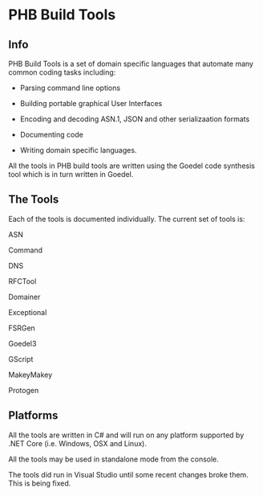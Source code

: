 # PHB Build Tools

## Info

PHB Build Tools is a set of domain specific languages that automate many common 
coding tasks including:

* Parsing command line options

* Building portable graphical User Interfaces

* Encoding and decoding ASN.1, JSON and other serializaation formats

* Documenting code

* Writing domain specific languages.

All the tools in PHB build tools are written using the Goedel code synthesis tool
which is in turn written in Goedel.

## The Tools

Each of the tools is documented individually. The current set of tools is:

ASN

Command

DNS

RFCTool

Domainer

Exceptional

FSRGen

Goedel3

GScript

MakeyMakey

Protogen


## Platforms

All the tools are written in C# and will run on any platform supported by 
.NET Core (i.e. Windows, OSX and Linux).

All the tools may be used in standalone mode from the console.

The tools did run in Visual Studio until some recent changes broke them. This is
being fixed.

